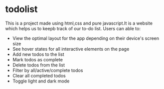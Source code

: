 # todolist
This is a project made using html,css and pure javascript.It is a website which helps us to keepb track of our to-do list.
Users can able to:

- View the optimal layout for the app depending on their device's screen size
- See hover states for all interactive elements on the page
- Add new todos to the list
- Mark todos as complete
- Delete todos from the list
- Filter by all/active/complete todos
- Clear all completed todos
- Toggle light and dark mode
